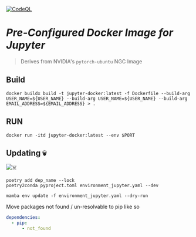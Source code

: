 [![CodeQL](https://github.com/ksquarekumar/whisper-stream/actions/workflows/github-code-scanning/codeql/badge.svg)](https://github.com/ksquarekumar/whisper-stream/actions/workflows/github-code-scanning/codeql)

# _Pre-Configured Docker Image for Jupyter_

> Derives from NVIDIA's `pytorch-ubuntu` NGC Image

## Build

```shell
docker buildx build -t jupyter-docker:latest -f Dockerfile --build-arg USER_NAME=${USER_NAME} --build-arg USER_NAME=${USER_NAME} --build-arg EMAIL_ADDRESS=${EMAIL_ADDRESS} > .
```

## RUN

```shell
docker run -itd jupyter-docker:latest --env $PORT
```

## Updating 💀

![☠️](https://imgs.xkcd.com/comics/python_environment_2x.png)

```shell
poetry add dep_name --lock
poetry2conda pyproject.toml environment_jupyter.yaml --dev
```

```shell
mamba env update -f environment_jupyter.yaml --dry-run
```

Move packages not found / un-resolvable to pip like so

```yaml
dependencies:
  - pip:
      - not_found
```
